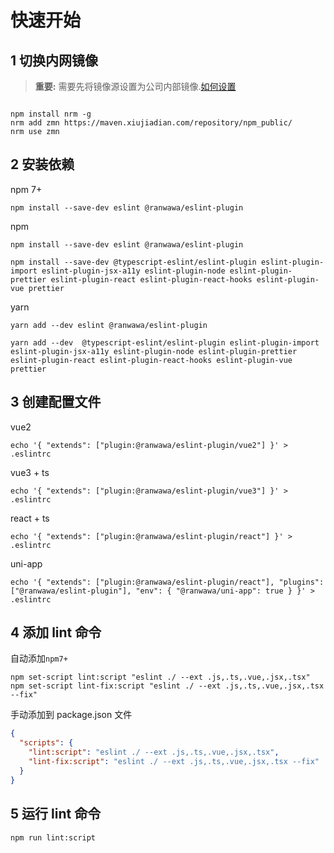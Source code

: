 # 快速开始

## 1 切换内网镜像

> **重要:** 需要先将镜像源设置为公司内部镜像.[如何设置](https://alidocs.dingtalk.com/i/nodes/3Pl7jXNw6dBWxlDzenBzWvKAGqOzY0D9?nav=mySpace&navQuery=spaceId%3D9JOGO78J8Qr7jG4Q&iframeQuery=utm_source%3Dportal%26utm_medium%3Dportal_myspace_create)

```shell

npm install nrm -g
nrm add zmn https://maven.xiujiadian.com/repository/npm_public/
nrm use zmn
```

## 2 安装依赖

npm 7+

```shell
npm install --save-dev eslint @ranwawa/eslint-plugin
```

npm

```shell
npm install --save-dev eslint @ranwawa/eslint-plugin

npm install --save-dev @typescript-eslint/eslint-plugin eslint-plugin-import eslint-plugin-jsx-a11y eslint-plugin-node eslint-plugin-prettier eslint-plugin-react eslint-plugin-react-hooks eslint-plugin-vue prettier
```

yarn

```shell
yarn add --dev eslint @ranwawa/eslint-plugin

yarn add --dev  @typescript-eslint/eslint-plugin eslint-plugin-import eslint-plugin-jsx-a11y eslint-plugin-node eslint-plugin-prettier eslint-plugin-react eslint-plugin-react-hooks eslint-plugin-vue prettier
```

## 3 创建配置文件

vue2

```shell
echo '{ "extends": ["plugin:@ranwawa/eslint-plugin/vue2"] }' > .eslintrc
```

vue3 + ts

```shell
echo '{ "extends": ["plugin:@ranwawa/eslint-plugin/vue3"] }' > .eslintrc
```

react + ts

```shell
echo '{ "extends": ["plugin:@ranwawa/eslint-plugin/react"] }' > .eslintrc
```

uni-app

```shell
echo '{ "extends": ["plugin:@ranwawa/eslint-plugin/react"], "plugins": ["@ranwawa/eslint-plugin"], "env": { "@ranwawa/uni-app": true } }' > .eslintrc
```

## 4 添加 lint 命令

自动添加`npm7+`

```shell
npm set-script lint:script "eslint ./ --ext .js,.ts,.vue,.jsx,.tsx"
npm set-script lint-fix:script "eslint ./ --ext .js,.ts,.vue,.jsx,.tsx --fix"
```

手动添加到 package.json 文件

```json
{
  "scripts": {
    "lint:script": "eslint ./ --ext .js,.ts,.vue,.jsx,.tsx",
    "lint-fix:script": "eslint ./ --ext .js,.ts,.vue,.jsx,.tsx --fix"
  }
}
```

## 5 运行 lint 命令

```shell
npm run lint:script
```
